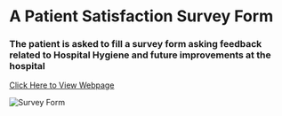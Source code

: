 # A Patient Satisfaction Survey Form

### The patient is asked to fill a survey form asking feedback related to Hospital Hygiene and future improvements at the hospital

[Click Here to View Webpage](https://awesome-jang-9e8679.netlify.app)

![Survey Form](https://i.postimg.cc/c42rjHKg/Survey-form.png)
